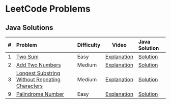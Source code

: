 # LeetCode Problems

## Java Solutions

|   # | Problem                                                                                                                         | Difficulty | Video                                       | Java Solution                                                                                                                              |
|----:|:--------------------------------------------------------------------------------------------------------------------------------|:-----------|---------------------------------------------|:-------------------------------------------------------------------------------------------------------------------------------------------|
|   1 | [Two Sum](https://leetcode.com/problems/two-sum/)                                                                               | Easy       | [Explanation](https://youtu.be/4glzvQ13i1w) | [Solution](https://github.com/doingthisalright/LeetCode-Problems/blob/main/src/Q1TwoSum/Solution.java)                                     |
|   2 | [Add Two Numbers](https://leetcode.com/problems/add-two-numbers/)                                                               | Medium     | [Explanation](https://youtu.be/_d8uLOVnQVE) | [Solution](https://github.com/doingthisalright/LeetCode-Problems/blob/main/src/Q2AddTwoNumbers/Solution.java)                              |
|   3 | [Longest Substring Without Repeating Characters](https://leetcode.com/problems/longest-substring-without-repeating-characters/) | Medium     | [Explanation](https://youtu.be/GLoYLq6ukYc) | [Solution](https://github.com/doingthisalright/LeetCode-Problems/blob/main/src/Q3LongestSubstringWithoutRepeatingCharacters/Solution.java) |
|   9 | [Palindrome Number](https://leetcode.com/problems/palindrome-number/)                                                           | Easy       | [Explanation](https://youtu.be/Ddm6iCW3dVs) | [Solution](https://github.com/doingthisalright/LeetCode-Problems/blob/main/src/Q9PalindromeNumber/Solution.java)                           |